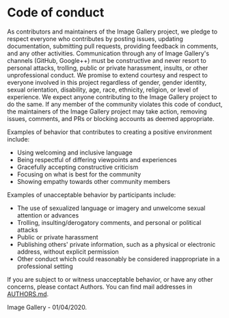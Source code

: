 # Code of conduct
As contributors and maintainers of the Image Gallery project, we pledge to respect everyone who contributes by posting issues, updating documentation, submitting pull requests, providing feedback in comments, and any other activities.
Communication through any of Image Gallery's channels (GitHub, Google++) must be constructive and never resort to personal attacks, trolling, public or private harassment, insults, or other unprofessional conduct.
We promise to extend courtesy and respect to everyone involved in this project regardless of gender, gender identity, sexual orientation, disability, age, race, ethnicity, religion, or level of experience. We expect anyone contributing to the Image Gallery project to do the same.
If any member of the community violates this code of conduct, the maintainers of the Image Gallery project may take action, removing issues, comments, and PRs or blocking accounts as deemed appropriate.

Examples of behavior that contributes to creating a positive environment include:

- Using welcoming and inclusive language
- Being respectful of differing viewpoints and experiences
- Gracefully accepting constructive criticism
- Focusing on what is best for the community
- Showing empathy towards other community members

Examples of unacceptable behavior by participants include:

- The use of sexualized language or imagery and unwelcome sexual attention or advances
- Trolling, insulting/derogatory comments, and personal or political attacks
- Public or private harassment
- Publishing others' private information, such as a physical or electronic address, without explicit permission
- Other conduct which could reasonably be considered inappropriate in a professional setting

If you are subject to or witness unacceptable behavior, or have any other concerns, please contact Authors. You can find mail addresses in [AUTHORS.md](https://github.com/HETIC-MT-P2021/aio-group6-proj01/blob/markdown/AUTHORS.md).

Image Gallery - 01/04/2020.
